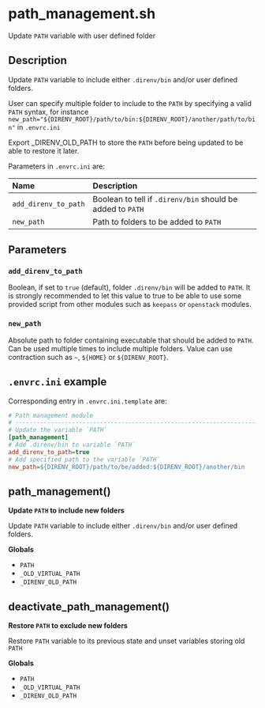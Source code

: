 # path_management.sh

Update `PATH` variable with user defined folder

## Description

Update `PATH` variable to include either `.direnv/bin` and/or user defined
folders.

User can specify multiple folder to include to the `PATH` by specifying a
valid `PATH` syntax, for instance
`new_path="${DIRENV_ROOT}/path/to/bin:${DIRENV_ROOT}/another/path/to/bin"` in
`.envrc.ini`

Export _DIRENV_OLD_PATH to store the `PATH` before being updated to be able
to restore it later.

Parameters in `.envrc.ini` are:

<center>

| Name                 | Description                                                |
| :--------------------| :--------------------------------------------------------- |
| `add_direnv_to_path` | Boolean to tell if `.direnv/bin` should be added to `PATH` |
| `new_path`           | Path to folders to be added to `PATH`                      |

</center>

## Parameters

### `add_direnv_to_path`

Boolean, if set to `true` (default), folder `.direnv/bin` will be added to
`PATH`. It is strongly recommended to let this value to true to be able to
use some provided script from other modules such as `keepass` or `openstack`
modules.

### `new_path`

Absolute path to folder containing executable that should be added to
`PATH`. Can be used multiple times to include multiple folders. Value can
use contraction such as `~`, `${HOME}` or `${DIRENV_ROOT}`.

## `.envrc.ini` example

Corresponding entry in `.envrc.ini.template` are:

```ini
# Path management module
# ------------------------------------------------------------------------------
# Update the variable `PATH`
[path_management]
# Add .direnv/bin to variable `PATH`
add_direnv_to_path=true
# Add specified path to the variable `PATH`
new_path=${DIRENV_ROOT}/path/to/be/added:${DIRENV_ROOT}/another/bin
```



## path_management()

 **Update `PATH` to include new folders**
 
   Update `PATH` variable to include either `.direnv/bin` and/or user defined
   folders.

 **Globals**

 - `PATH`
 - `_OLD_VIRTUAL_PATH`
 - `_DIRENV_OLD_PATH`

## deactivate_path_management()

 **Restore `PATH` to exclude new folders**
 
 Restore `PATH` variable to its previous state and unset variables storing
 old `PATH`

 **Globals**

 - `PATH`
 - `_OLD_VIRTUAL_PATH`
 - `_DIRENV_OLD_PATH`
